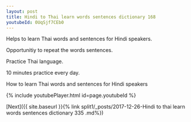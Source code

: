 ```yaml
---
layout: post
title: Hindi to Thai learn words sentences dictionary 168 
youtubeId: 0UqSjf7CEb0
---
```

 
 
Helps to learn Thai words and sentences for Hindi speakers.

Opportunitiy to repeat the words sentences. 

Practice Thai language. 
 
10 minutes practice every day. 
 
How to learn Thai words and sentences for Hindi speakers 
 
{% include youtubePlayer.html id=page.youtubeId %}
 
 
[Next]({{ site.baseurl }}{% link  split1/_posts/2017-12-26-Hindi to thai learn words sentences dictionary 335 .md%})
 
